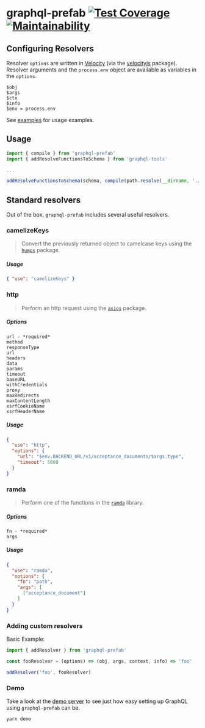 # graphql-prefab [![Test Coverage](https://api.codeclimate.com/v1/badges/da06c7682572accb0831/test_coverage)](https://codeclimate.com/github/jdolle/graphql-prefab/test_coverage) [![Maintainability](https://api.codeclimate.com/v1/badges/da06c7682572accb0831/maintainability)](https://codeclimate.com/github/jdolle/graphql-prefab/maintainability)

## Configuring Resolvers

Resolver `options` are written in [Velocity](http://velocity.apache.org/engine/1.7/vtl-reference.html) (via the [velocityjs](https://github.com/shepherdwind/velocity.js) package). Resolver arguments and the `process.env` object are available as variables in the `options`.
```
$obj
$args
$ctx
$info
$env = process.env
```

See [examples](https://github.com/jdolle/graphql-prefab/tree/master/examples) for usage examples.


## Usage
```javascript
import { compile } from 'graphql-prefab'
import { addResolveFunctionsToSchema } from 'graphql-tools'

...

addResolveFunctionsToSchema(schema, compile(path.resolve(__dirname, './resolvers')))
```


## Standard resolvers

Out of the box, `graphql-prefab` includes several useful resolvers.

### camelizeKeys

> Convert the previously returned object to camelcase keys using the [`humps`](https://github.com/domchristie/humps) package.

##### Usage

```json
{ "use": "camelizeKeys" }
```


### http

> Perform an http request using the [`axios`](https://github.com/axios/axios) package.

##### Options
```
url - *required*
method
responseType
url
headers
data
params
timeout
baseURL
withCredentials
proxy
maxRedirects
maxContentLength
xsrfCookieName
xsrfHeaderName
```

##### Usage

```json
{
  "use": "http",
  "options": {
    "url": "$env.BACKEND_URL/v1/acceptance_documents/$args.type",
    "timeout": 5000
  }
}
```


### ramda

> Perform one of the functions in the  [`ramda`](https://github.com/ramda/ramda) library.

##### Options

```
fn - *required*
args
```

##### Usage

```json
{
  "use": "ramda",
  "options": {
    "fn": "path",
    "args": [
      ["acceptance_document"]
    ]
  }
}
```


### Adding custom resolvers

Basic Example:
```javascript
import { addResolver } from 'graphql-prefab'

const fooResolver = (options) => (obj, args, context, info) => 'foo'

addResolver('foo', fooResolver)

```

### Demo

Take a look at the [demo server](https://github.com/jdolle/graphql-prefab/tree/master/examples/demo-server) to see just how easy setting up GraphQL using `graphql-prefab` can be.

```
yarn demo
```
